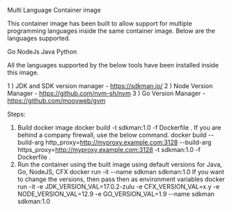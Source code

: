Multi Language Container image


This container image has been built to allow support for multiple programming languages inside the same container image. Below are the languages supported.

Go
NodeJs
Java
Python

All the languages supported by the below tools have been installed inside this image.

1 ) JDK and SDK version manager - https://sdkman.io/
2 ) Node Version Manager - https://github.com/nvm-sh/nvm
3 ) Go Version Manager - https://github.com/moovweb/gvm


Steps:

1. Build docker image
    docker build -t sdkman:1.0 -f Dockerfile .
   If you are behind a company firewall, use the below command.
    docker build --build-arg http_proxy=http://myproxy.example.com:3128  --build-arg https_proxy=http://myproxy.example.com:3128  -t sdkman:1.0 -f Dockerfile .
2. Run the container using the built image using default versions for Java, Go, NodeJS, CFX
   docker run -it --name sdkman sdkman:1.0
   If you want to change the versions, then pass then as environment variables
   docker run -it -e JDK_VERSION_VAL=17.0.2-zulu -e CFX_VERSION_VAL=x.y -e NODE_VERSION_VAL=12.9 -e GO_VERSION_VAL=1.9 --name sdkman sdkman:1.0
   
